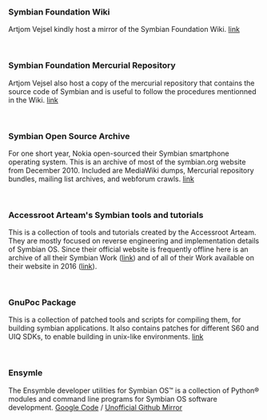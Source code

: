 ### Symbian Foundation Wiki

Artjom Vejsel kindly host a mirror of the Symbian Foundation Wiki. [link](https://akawolf.org/wiki/)

<br>

### Symbian Foundation Mercurial Repository

Artjom Vejsel also host a copy of the mercurial repository that contains the source code of Symbian and is useful to follow the procedures mentionned in the Wiki. [link](https://akawolf.org/oss/)

<br>

### Symbian Open Source Archive

For one short year, Nokia open-sourced their Symbian smartphone operating system. This is an archive of most of the symbian.org website from December 2010. Included are MediaWiki dumps, Mercurial repository bundles, mailing list archives, and webforum crawls. [link](https://archive.org/details/SymbianOpenSource)

<br>

### Accessroot Arteam's Symbian tools and tutorials

This is a collection of tools and tutorials created by the Accessroot Arteam. They are mostly focused on reverse engineering and implementation details of Symbian OS. Since their official website is frequently offline here is an archive of all their Symbian Work ([link](https://mega.nz/#!j8gQVABI!MOWKcTM61x87IIau0QdFYLeVVjpamCuiyFafR3OFSmI)) and of all of their Work available on their website in 2016 ([link](https://mega.nz/#!v9ZAGLAQ!TTquoYgJCkWTDmOdxv0AU18x8sOpAKYMJ43-jNG0jbE)).

<br>

### GnuPoc Package

This is a collection of patched tools and scripts for compiling them, for building symbian applications. It also contains patches for different S60 and UIQ SDKs, to enable building in unix-like environments. [link](http://www.martin.st/symbian/)

<br>

### Ensymle

The Ensymble developer utilities for Symbian OS™ is a collection of Python® modules and command line programs for Symbian OS software development. [Google Code](https://code.google.com/archive/p/ensymble/) / [Unofficial Github Mirror](https://github.com/essaic/ensymble/)